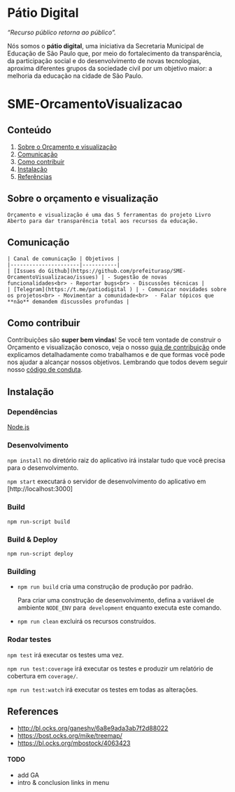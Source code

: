 # Pátio Digital

_“Recurso público retorna ao público”._

Nós somos o **pátio digital**, uma iniciativa da Secretaria Municipal de Educação de São Paulo que, por meio do fortalecimento da transparência, da participação social e do desenvolvimento de novas tecnologias, aproxima diferentes grupos da sociedade civil por um objetivo maior: a melhoria da educação na cidade de São Paulo. 


# SME-OrcamentoVisualizacao

## Conteúdo

1. [Sobre o Orçamento e visualização](#sobre-o-orçamento-e-visualização)
2. [Comunicação](#comunicação)
3. [Como contribuir](#como-contribuir)
4. [Instalação](#instalação)
5. [Referências](#referências)


## Sobre o orçamento e visualização

    Orçamento e visualização é uma das 5 ferramentas do projeto Livro Aberto para dar transparência total aos recursos da educação.

## Comunicação

    | Canal de comunicação | Objetivos |
    |----------------------|-----------|
    | [Issues do Github](https://github.com/prefeiturasp/SME-OrcamentoVisualizacao/issues) | - Sugestão de novas funcionalidades<br> - Reportar bugs<br> - Discussões técnicas |
    | [Telegram](https://t.me/patiodigital ) | - Comunicar novidades sobre os projetos<br> - Movimentar a comunidade<br>  - Falar tópicos que **não** demandem discussões profundas |


## Como contribuir

Contribuições são **super bem vindas**! Se você tem vontade de construir o
Orçamento e visualização conosco, veja o nosso [guia de contribuição](./CONTRIBUTING.md)
onde explicamos detalhadamente como trabalhamos e de que formas você pode nos
ajudar a alcançar nossos objetivos. Lembrando que todos devem seguir 
nosso [código de conduta](./CODEOFCONDUCT.md).


## Instalação

### Dependências

[Node.js](http://nodejs.org/) 


### Desenvolvimento

`npm install` no diretório raiz do aplicativo irá instalar tudo que você precisa para o desenvolvimento.

`npm start` executará o servidor de desenvolvimento do aplicativo em [http://localhost:3000]


### Build

`npm run-script build`

### Build & Deploy

`npm run-script deploy`

### Building

- `npm run build` cria uma construção de produção por padrão.

   Para criar uma construção de desenvolvimento, defina a variável de ambiente `NODE_ENV` para` development` enquanto executa este comando.

- `npm run clean` excluirá os recursos construídos.

### Rodar testes

 `npm test` irá executar os testes uma vez.

 `npm run test:coverage` irá executar os testes e produzir um relatório de cobertura em `coverage/`.

 `npm run test:watch`  irá executar os testes em todas as alterações.


## References

- http://bl.ocks.org/ganeshv/6a8e9ada3ab7f2d88022
- https://bost.ocks.org/mike/treemap/
- https://bl.ocks.org/mbostock/4063423

#### TODO

- add GA
- intro & conclusion links in menu
